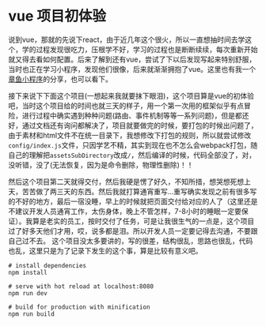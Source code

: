 vue 项目初体验
============
说到vue，那就的先说下react，由于近几年这个很火，所以一直想抽时间去学这个，学的过程发现很吃力，压根学不好，学习的过程也是断断续续，每次重新开始就又得去看如何配置。后来了解到还有vue，尝试了下以后发现写起来特别舒服，当时也正在学习小程序，发现他们很像，后来就渐渐拥抱了vue。这里也有我一个[章鱼小程序](https://github.com/yuwanli/octopus-wxapp)的分享，也可以看下。

接下来说下下面这个项目(一想起来我就要抹下眼泪)，这个项目算是vue的初体验吧，当时这个项目给的时间也就三天的样子，用一个第一次用的框架似乎有点冒险，进行过程中确实遇到种种问题(路由、事件机制等等一系列问题)，但是都还好，通过文档还有询问都解决了，项目就要做完的时候，要打包的时候出问题了，由于素材和html文件不在统一目录下，我想修改下打包的规则，所以就尝试修改`config/index.js`文件，只因学艺不精，其实到现在也不怎么会webpack打包，随自己的理解把`assetsSubDirectory`改成`/`，然后编译的时候，代码全部没了，对，没听错，没了(无法恢复，因为是命令删除，物理性删除)！！

然后这个项目第二天就得交付，然后我硬是愣了好久，不知所措，想哭想死想上天，苦苦做了两三天的东西。然后我就打算通宵重写...重写确实发现之前有很多写的不好的地方，最后一宿没睡，早上的时候就把页面交付给对应的人了（这里还是不建议开发人员通宵工作，太伤身体，晚上不管怎样，7-8小时的睡眠一定要保证）。我算是老实的员工，按时交付了任务，可是让我很生气的一点是，这个项目过了好多天他们才用，哎，说多都是泪。所以开发人员一定要记得去沟通，不要跟自己过不去。
这个项目没太多要讲的，写的很差，结构很乱，思路也很乱，代码也乱，这里只是为了记录下发生的这个事，算是比较有意义吧。

```
# install dependencies
npm install

# serve with hot reload at localhost:8080
npm run dev

# build for production with minification
npm run build
```

